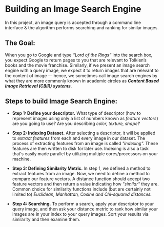 # Building an Image Search Engine

In this project, an image query is accepted through a command line interface & the algorithm performs searching and ranking for similar images.

## The Goal:

When you go to Google and type *“Lord of the Rings”* into the search box, you expect Google to return pages to you that are relevant to Tolkien’s books and the movie franchise. Similarly, if we present an image search engine with a query image, we expect it to return images that are relevant to the content of image — hence, we sometimes call image search engines by what they are more commonly known in academic circles as ***Content Based Image Retrieval (CBIR) systems.***

## Steps to build Image Search Engine:

- **Step 1: Define your descriptor.** What type of descriptor (how to represent images using only a list of numbers 
known as *feature vectors*) are you going to use? Are you describing *color, texture, shape?*

- **Step 2: Indexing Dataset.** After selecting a descriptor, it will be applied to *extract features* from each and every image in our dataset. The process of extracting features from an image is called *"indexing".* These features are then written to disk for later use. Indexing is also a task that's easily made parallel by utilizing multiple cores/processors on your machine.

- **Step 3: Defining Similarity Metric.** In step 1, we defined a method to extract features from an image. Now, we need to define a method to compare our feature vectors. A distance function should accept two feature vectors and then return a value indicating how *"similar"* they are. Common choice for similarity functions include (but are certainly not limited to) *Euclidean, Manhattan, Cosine and Chi-squared distances.*

- **Step 4: Searching.** To perform a search, apply your descriptor to your query image, and then ask your distance 
metric to rank how similar your images are in your index to your query images. Sort your results via similarity and then examine them.